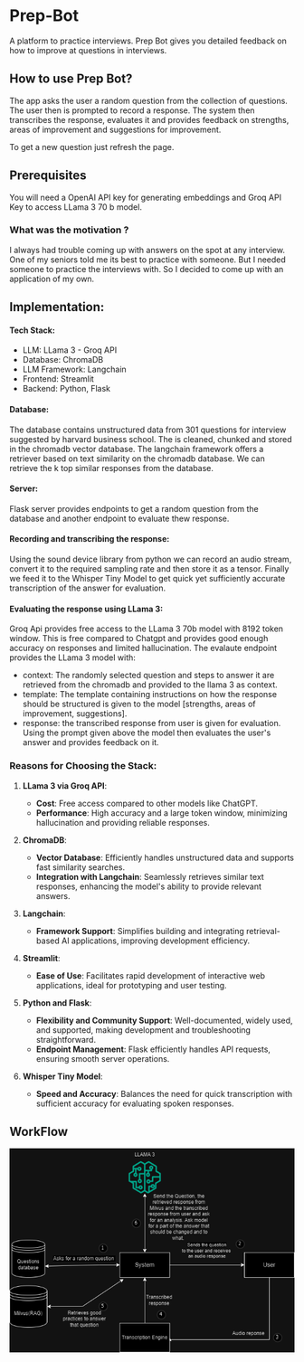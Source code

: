 # Prep-Bot

A platform to practice interviews. Prep Bot gives you detailed feedback on how to improve at questions in interviews.

## How to use Prep Bot?

The app asks the user a random question from the collection of questions. The user then is prompted to record a response. The system then transcribes the response, evaluates it and provides feedback on strengths, areas of improvement and suggestions for improvement.

To get a new question just refresh the page.

## Prerequisites

You will need a OpenAI API key for generating embeddings and Groq API Key to access LLama 3 70 b model.

### What was the motivation ?
I always had trouble coming up with answers on the spot at any interview. One of my seniors told me its best to practice with someone. But I needed someone to practice the interviews with. So I decided to come up with an application of my own. 

## Implementation:

#### Tech Stack:
- LLM: LLama 3 - Groq API
- Database: ChromaDB
- LLM Framework: Langchain
- Frontend: Streamlit
- Backend: Python, Flask

#### Database:
The database contains unstructured data from 301 questions for interview suggested by harvard business school. The is cleaned, chunked and stored in the chromadb vector database. The langchain framework offers a retriever based on text similarity on the chromadb database. We can retrieve the k top similar responses from the database. 
#### Server:
Flask server provides endpoints to get a random question from the database and another endpoint to evaluate thew response.
#### Recording and transcribing the response:
Using the sound device library from python we can record an audio stream, convert it to the required sampling rate and then store it as a tensor. Finally we feed it to the Whisper Tiny Model to get quick yet sufficiently accurate transcription of the answer for evaluation. 
#### Evaluating the response using LLama 3:
Groq Api provides free access to the LLama 3 70b model with 8192 token window. This is free compared to Chatgpt and provides good enough accuracy on responses and limited hallucination. The evalaute endpoint provides the LLama 3 model with:
- context: The randomly selected question and steps to answer it are retrieved from the chromadb and provided to the llama 3 as context.
- template: The template containing instructions on how the response should be structured is given to the model [strengths, areas of improvement, suggestions].
- response: the transcribed response from user is given for evaluation. Using the prompt given above the model then evaluates the user's answer and provides feedback on it.

### Reasons for Choosing the Stack:

1. **LLama 3 via Groq API**:
    - **Cost**: Free access compared to other models like ChatGPT.
    - **Performance**: High accuracy and a large token window, minimizing hallucination and providing reliable responses.
    
2. **ChromaDB**:
    - **Vector Database**: Efficiently handles unstructured data and supports fast similarity searches.
    - **Integration with Langchain**: Seamlessly retrieves similar text responses, enhancing the model's ability to provide relevant answers.
    
3. **Langchain**:
    - **Framework Support**: Simplifies building and integrating retrieval-based AI applications, improving development efficiency.
    
4. **Streamlit**:
    - **Ease of Use**: Facilitates rapid development of interactive web applications, ideal for prototyping and user testing.
    
5. **Python and Flask**:
    - **Flexibility and Community Support**: Well-documented, widely used, and supported, making development and troubleshooting straightforward.
    - **Endpoint Management**: Flask efficiently handles API requests, ensuring smooth server operations.
    
6. **Whisper Tiny Model**:
    - **Speed and Accuracy**: Balances the need for quick transcription with sufficient accuracy for evaluating spoken responses.

## WorkFlow

![Workflow Image](interview_prep.drawio.png)
